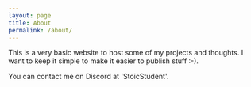 ```yaml
---
layout: page
title: About
permalink: /about/
---
```


This is a very basic website to host some of my projects and thoughts. I want to keep it simple to make it easier to publish stuff :-).

You can contact me on Discord at 'StoicStudent'.